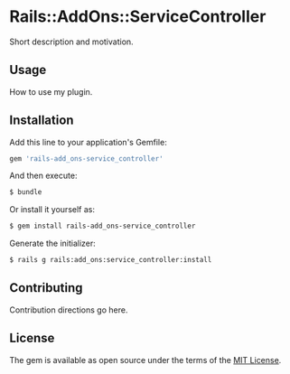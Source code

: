 # Rails::AddOns::ServiceController
Short description and motivation.

## Usage
How to use my plugin.

## Installation
Add this line to your application's Gemfile:

```ruby
gem 'rails-add_ons-service_controller'
```

And then execute:
```bash
$ bundle
```

Or install it yourself as:
```bash
$ gem install rails-add_ons-service_controller
```

Generate the initializer:

```bash
$ rails g rails:add_ons:service_controller:install
```

## Contributing
Contribution directions go here.

## License
The gem is available as open source under the terms of the [MIT License](http://opensource.org/licenses/MIT).
